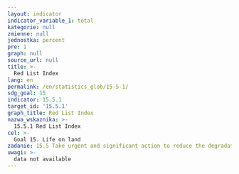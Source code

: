 ```yaml
---
layout: indicator
indicator_variable_1: total
kategorie: null
zmienne: null
jednostka: percent
pre: 1
graph: null
source_url: null
title: >-
  Red List Index
lang: en
permalink: /en/statistics_glob/15-5-1/
sdg_goal: 15
indicator: 15.5.1
target_id: '15.5.1'
graph_title: Red List Index
nazwa_wskaznika: >-
  15.5.1 Red List Index
cel: >-
  Goal 15. Life on land
zadanie: 15.5 Take urgent and significant action to reduce the degradation of natural habitats, halt the loss of biodiversity and, by 2020, protect and prevent the extinction of threatened species
uwagi: >-
  data not available
---
```

